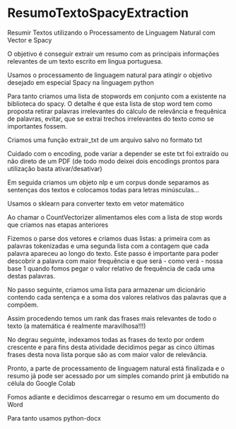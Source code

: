 # ResumoTextoSpacyExtraction

Resumir Textos utilizando o Processamento de Linguagem Natural com Vector e Spacy

O objetivo é conseguir extrair um resumo com as principais informações relevantes de um texto escrito em lingua portuguesa.

Usamos o processamento de linguagem natural para atingir o objetivo desejado em especial Spacy na linguagem python

Para tanto criamos uma lista de stopwords em conjunto com a existente na biblioteca do spacy. O detalhe é que esta lista de stop word tem como proposta retirar palavras irrelevantes do cálculo de relevância e frequênica de palavras, evitar, que se extrai trechos irrelevantes do texto como se importantes fossem.

Criamos uma função extrair_txt de um arquivo salvo no formato txt 

Cuidado com o encoding, pode variar a depender se este txt foi extraído ou não direto de um PDF (de todo modo deixei dois encodings prontos para utilização basta ativar/desativar)

Em seguida criamos um objeto nlp e um corpus donde separamos as sentenças dos textos e colocamos todas para letras minúsculas...

Usamos o sklearn para converter texto em vetor matemático

Ao chamar o CountVectorizer alimentamos eles com a lista de stop words que criamos nas etapas anteriores

Fizemos o parse dos vetores e criamos duas listas: a primeira com as palavras tokenizadas e uma segunda lista com a contagem que cada palavra apareceu ao longo do texto. Este passo é importante para poder descobrir a palavra com maior frequência e que será - como verá - nossa base 1 quando fomos pegar o valor relativo de frequência de cada uma destas palavras. 

No passo seguinte, criamos uma lista para armazenar um dicionário contendo cada sentença e a soma dos valores relativos das palavras que a compõem.

Assim procedendo temos um rank das frases mais relevantes de todo o texto (a matemática é realmente maravilhosa!!!)

No degrau seguinte, indexamos todas as frases do texto por ordem crescente e para fins desta atividade decidimos pegar as cinco últimas frases desta nova lista porque são as com maior valor de relevância.

Pronto, a parte de processamento de linguagem natural está finalizada e o resumo já pode ser acessado por um simples comando print já embutido na célula do Google Colab

Fomos adiante e decidimos descarregar o resumo em um documento do Word

Para tanto usamos python-docx















